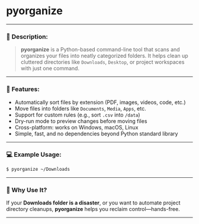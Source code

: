 # pyorganize

---

### 📄 **Description**:

> **pyorganize** is a Python-based command-line tool that scans and organizes your files into neatly categorized folders. It helps clean up cluttered directories like `Downloads`, `Desktop`, or project workspaces with just one command.

---

### 🔧 **Features:**

* Automatically sort files by extension (PDF, images, videos, code, etc.)
* Move files into folders like `Documents`, `Media`, `Apps`, etc.
* Support for custom rules (e.g., sort `.csv` into `/data`)
* Dry-run mode to preview changes before moving files
* Cross-platform: works on Windows, macOS, Linux
* Simple, fast, and no dependencies beyond Python standard library

---

### 💻 **Example Usage:**

```bash
$ pyorganize ~/Downloads
```

---

### 🎯 Why Use It?

If your **Downloads folder is a disaster**, or you want to automate project directory cleanups, **pyorganize** helps you reclaim control—hands-free.

---

